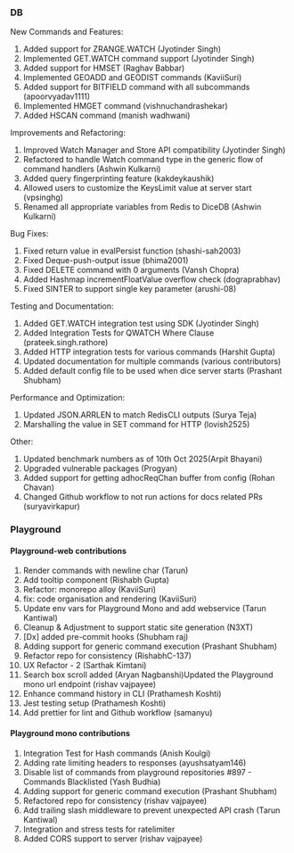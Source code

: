 ---
---

### DB

New Commands and Features:

1. Added support for ZRANGE.WATCH (Jyotinder Singh)
2. Implemented GET.WATCH command support (Jyotinder Singh)
3. Added support for HMSET (Raghav Babbar)
4. Implemented GEOADD and GEODIST commands (KaviiSuri)
5. Added support for BITFIELD command with all subcommands (apoorvyadav1111)
6. Implemented HMGET command (vishnuchandrashekar)
7. Added HSCAN command (manish wadhwani)

Improvements and Refactoring:

1. Improved Watch Manager and Store API compatibility (Jyotinder Singh)
2. Refactored to handle Watch command type in the generic flow of command handlers (Ashwin Kulkarni)
3. Added query fingerprinting feature (kakdeykaushik)
4. Allowed users to customize the KeysLimit value at server start (vpsinghg)
5. Renamed all appropriate variables from Redis to DiceDB (Ashwin Kulkarni)

Bug Fixes:

1. Fixed return value in evalPersist function (shashi-sah2003)
2. Fixed Deque-push-output issue (bhima2001)
3. Fixed DELETE command with 0 arguments (Vansh Chopra)
4. Added Hashmap incrementFloatValue overflow check (dograprabhav)
5. Fixed SINTER to support single key parameter (arushi-08)

Testing and Documentation:

1. Added GET.WATCH integration test using SDK (Jyotinder Singh)
2. Added Integration Tests for QWATCH Where Clause (prateek.singh.rathore)
3. Added HTTP integration tests for various commands (Harshit Gupta)
4. Updated documentation for multiple commands (various contributors)
5. Added default config file to be used when dice server starts (Prashant Shubham)

Performance and Optimization:

1. Updated JSON.ARRLEN to match RedisCLI outputs (Surya Teja)
2. Marshalling the value in SET command for HTTP (lovish2525)

Other:

1. Updated benchmark numbers as of 10th Oct 2025(Arpit Bhayani)
2. Upgraded vulnerable packages (Progyan)
3. Added support for getting adhocReqChan buffer from config (Rohan Chavan)
4. Changed Github workflow to not run actions for docs related PRs (suryavirkapur)

### Playground

#### Playground-web contributions

1. Render commands with newline char (Tarun)
2. Add tooltip component (Rishabh Gupta)
3. Refactor: monorepo alloy (KaviiSuri)
4. fix: code organisation and rendering (KaviiSuri)
5. Update env vars for Playground Mono and add webservice (Tarun Kantiwal)
6. Cleanup & Adjustment to support static site generation (N3XT)
7. \[Dx\] added pre-commit hooks (Shubham raj)
8. Adding support for generic command execution (Prashant Shubham)
9. Refactor repo for consistency (RishabhC-137)
10. UX Refactor \- 2 (Sarthak Kimtani)
11. Search box scroll added (Aryan Nagbanshi)Updated the Playground mono url endpoint (rishav vajpayee)
12. Enhance command history in CLI (Prathamesh Koshti)
13. Jest testing setup (Prathamesh Koshti)
14. Add prettier for lint and Github workflow (samanyu)

#### Playground mono contributions

1. Integration Test for Hash commands (Anish Koulgi)
2. Adding rate limiting headers to responses (ayushsatyam146)
3. Disable list of commands from playground repositories \#897 \- Commands Blacklisted (Yash Budhia)
4. Adding support for generic command execution (Prashant Shubham)
5. Refactored repo for consistency (rishav vajpayee)
6. Add trailing slash middleware to prevent unexpected API crash (Tarun Kantiwal)
7. Integration and stress tests for ratelimiter
8. Added CORS support to server (rishav vajpayee)

